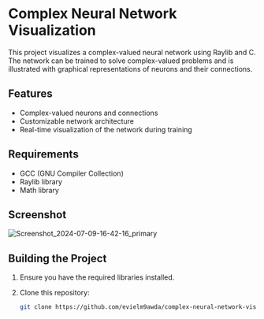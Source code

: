 # Complex Neural Network Visualization

This project visualizes a complex-valued neural network using Raylib and C. The network can be trained to solve complex-valued problems and is illustrated with graphical representations of neurons and their connections.

## Features

- Complex-valued neurons and connections
- Customizable network architecture
- Real-time visualization of the network during training

## Requirements

- GCC (GNU Compiler Collection)
- Raylib library
- Math library

## Screenshot
![Screenshot_2024-07-09-16-42-16_primary](https://github.com/evielm9awda/complex-neural-network-visualization/assets/126894089/0e7f0328-b1b5-4c97-bd7f-d8c5a27dd32f)

## Building the Project

1. Ensure you have the required libraries installed.
2. Clone this repository:

   ```sh
   git clone https://github.com/evielm9awda/complex-neural-network-visualization.git
